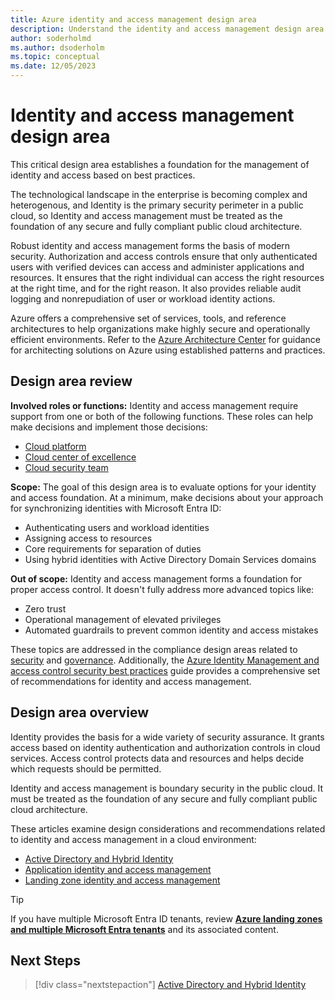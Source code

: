 ```yaml
---
title: Azure identity and access management design area
description: Understand the identity and access management design area as part of the Azure landing zone design areas.
author: soderholmd
ms.author: dsoderholm 
ms.topic: conceptual
ms.date: 12/05/2023
---
```


# Identity and access management design area

This critical design area establishes a foundation for the management of identity and access based on best practices.

The technological landscape in the enterprise is becoming complex and heterogenous, and Identity is the primary security perimeter in a public cloud, so Identity and access management must be treated as the foundation of any secure and fully compliant public cloud architecture.

Robust identity and access management forms the basis of modern security. Authorization and access controls ensure that only authenticated users with verified devices can access and administer applications and resources. It ensures that the right individual can access the right resources at the right time, and for the right reason. It also provides reliable audit logging and nonrepudiation of user or workload identity actions.

Azure offers a comprehensive set of services, tools, and reference architectures to help organizations make highly secure and operationally efficient environments. Refer to the [Azure Architecture Center](/azure/architecture/) for guidance for architecting solutions on Azure using established patterns and practices.

## Design area review

**Involved roles or functions:** Identity and access management require support from one or both of the following functions. These roles can help make decisions and implement those decisions:

- [Cloud platform](../../../organize/cloud-platform.md)
- [Cloud center of excellence](../../../organize/cloud-center-of-excellence.md)
- [Cloud security team](../../../organize/cloud-security.md)

**Scope:** The goal of this design area is to evaluate options for your identity and access foundation. At a minimum, make decisions about your approach for synchronizing identities with Microsoft Entra ID:

- Authenticating users and workload identities
- Assigning access to resources
- Core requirements for separation of duties
- Using hybrid identities with Active Directory Domain Services domains

**Out of scope:** Identity and access management forms a foundation for proper access control. It doesn't fully address more advanced topics like:

- Zero trust
- Operational management of elevated privileges
- Automated guardrails to prevent common identity and access mistakes

These topics are addressed in the compliance design areas related to [security](./security.md) and [governance](./governance.md). Additionally, the [Azure Identity Management and access control security best practices](/azure/security/fundamentals/identity-management-best-practices) guide provides a comprehensive set of recommendations for identity and access management.

## Design area overview

Identity provides the basis for a wide variety of security assurance. It grants access based on identity authentication and authorization controls in cloud services. Access control protects data and resources and helps decide which requests should be permitted.

Identity and access management is boundary security in the public cloud. It must be treated as the foundation of any secure and fully compliant public cloud architecture.

These articles examine design considerations and recommendations related to identity and access management in a cloud environment:

- [Active Directory and Hybrid Identity](identity-access-active-directory-hybrid-identity.md)
- [Application identity and access management](identity-access-application-access.md)
- [Landing zone identity and access management](identity-access-landing-zones.md)

> [!TIP]
> If you have multiple Microsoft Entra ID tenants, review [**Azure landing zones and multiple Microsoft Entra tenants**](multi-tenant/overview.md) and its associated content.

## Next Steps
>
> [!div class="nextstepaction"]
> [Active Directory and Hybrid Identity](identity-access-active-directory-hybrid-identity.md)
